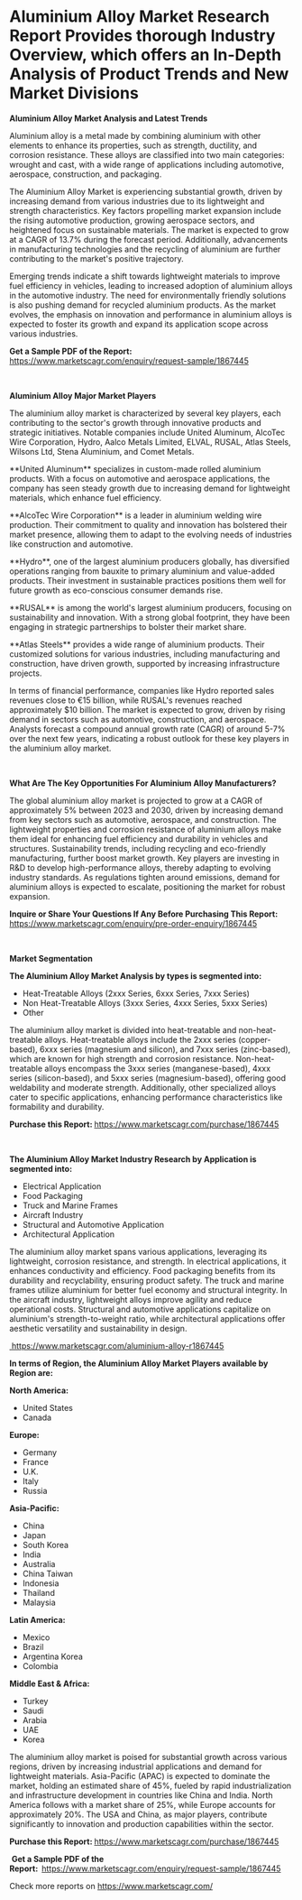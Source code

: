 <p><h1>Aluminium Alloy Market Research Report Provides thorough Industry Overview, which offers an In-Depth Analysis of Product Trends and New Market Divisions</h1></p><p><strong>Aluminium Alloy Market Analysis and Latest Trends</strong></p>
<p><p>Aluminium alloy is a metal made by combining aluminium with other elements to enhance its properties, such as strength, ductility, and corrosion resistance. These alloys are classified into two main categories: wrought and cast, with a wide range of applications including automotive, aerospace, construction, and packaging.</p><p>The Aluminium Alloy Market is experiencing substantial growth, driven by increasing demand from various industries due to its lightweight and strength characteristics. Key factors propelling market expansion include the rising automotive production, growing aerospace sectors, and heightened focus on sustainable materials. The market is expected to grow at a CAGR of 13.7% during the forecast period. Additionally, advancements in manufacturing technologies and the recycling of aluminium are further contributing to the market's positive trajectory.</p><p>Emerging trends indicate a shift towards lightweight materials to improve fuel efficiency in vehicles, leading to increased adoption of aluminium alloys in the automotive industry. The need for environmentally friendly solutions is also pushing demand for recycled aluminium products. As the market evolves, the emphasis on innovation and performance in aluminium alloys is expected to foster its growth and expand its application scope across various industries.</p></p>
<p><strong>Get a Sample PDF of the Report:&nbsp;</strong> <a href="https://www.marketscagr.com/enquiry/request-sample/1867445?utm_campaign=1126&utm_medium=2&utm_source=Github&utm_content=ia&utm_term=30012025&utm_id=aluminium-alloy">https://www.marketscagr.com/enquiry/request-sample/1867445</a></p>
<p>&nbsp;</p>
<p><strong>Aluminium Alloy Major Market Players</strong></p>
<p><p>The aluminium alloy market is characterized by several key players, each contributing to the sector's growth through innovative products and strategic initiatives. Notable companies include United Aluminum, AlcoTec Wire Corporation, Hydro, Aalco Metals Limited, ELVAL, RUSAL, Atlas Steels, Wilsons Ltd, Stena Aluminium, and Comet Metals.</p><p>**United Aluminum** specializes in custom-made rolled aluminium products. With a focus on automotive and aerospace applications, the company has seen steady growth due to increasing demand for lightweight materials, which enhance fuel efficiency.</p><p>**AlcoTec Wire Corporation** is a leader in aluminium welding wire production. Their commitment to quality and innovation has bolstered their market presence, allowing them to adapt to the evolving needs of industries like construction and automotive.</p><p>**Hydro**, one of the largest aluminium producers globally, has diversified operations ranging from bauxite to primary aluminium and value-added products. Their investment in sustainable practices positions them well for future growth as eco-conscious consumer demands rise.</p><p>**RUSAL** is among the world's largest aluminium producers, focusing on sustainability and innovation. With a strong global footprint, they have been engaging in strategic partnerships to bolster their market share.</p><p>**Atlas Steels** provides a wide range of aluminium products. Their customized solutions for various industries, including manufacturing and construction, have driven growth, supported by increasing infrastructure projects.</p><p>In terms of financial performance, companies like Hydro reported sales revenues close to €15 billion, while RUSAL's revenues reached approximately $10 billion. The market is expected to grow, driven by rising demand in sectors such as automotive, construction, and aerospace. Analysts forecast a compound annual growth rate (CAGR) of around 5-7% over the next few years, indicating a robust outlook for these key players in the aluminium alloy market.</p></p>
<p>&nbsp;</p>
<p><strong>What Are The Key Opportunities For Aluminium Alloy Manufacturers?</strong></p>
<p><p>The global aluminium alloy market is projected to grow at a CAGR of approximately 5% between 2023 and 2030, driven by increasing demand from key sectors such as automotive, aerospace, and construction. The lightweight properties and corrosion resistance of aluminium alloys make them ideal for enhancing fuel efficiency and durability in vehicles and structures. Sustainability trends, including recycling and eco-friendly manufacturing, further boost market growth. Key players are investing in R&D to develop high-performance alloys, thereby adapting to evolving industry standards. As regulations tighten around emissions, demand for aluminium alloys is expected to escalate, positioning the market for robust expansion.</p></p>
<p><strong>Inquire or Share Your Questions If Any Before Purchasing This Report:</strong> <a href="https://www.marketscagr.com/enquiry/pre-order-enquiry/1867445?utm_campaign=1126&utm_medium=2&utm_source=Github&utm_content=ia&utm_term=30012025&utm_id=aluminium-alloy">https://www.marketscagr.com/enquiry/pre-order-enquiry/1867445</a></p>
<p>&nbsp;</p>
<p><strong>Market Segmentation</strong></p>
<p><strong>The Aluminium Alloy Market Analysis by types is segmented into:</strong></p>
<p><ul><li>Heat-Treatable Alloys (2xxx Series, 6xxx Series, 7xxx Series)</li><li>Non Heat-Treatable Alloys (3xxx Series, 4xxx Series, 5xxx Series)</li><li>Other</li></ul></p>
<p><p>The aluminium alloy market is divided into heat-treatable and non-heat-treatable alloys. Heat-treatable alloys include the 2xxx series (copper-based), 6xxx series (magnesium and silicon), and 7xxx series (zinc-based), which are known for high strength and corrosion resistance. Non-heat-treatable alloys encompass the 3xxx series (manganese-based), 4xxx series (silicon-based), and 5xxx series (magnesium-based), offering good weldability and moderate strength. Additionally, other specialized alloys cater to specific applications, enhancing performance characteristics like formability and durability.</p></p>
<p><strong>Purchase this Report:&nbsp;</strong><a href="https://www.marketscagr.com/purchase/1867445?utm_campaign=1126&utm_medium=2&utm_source=Github&utm_content=ia&utm_term=30012025&utm_id=aluminium-alloy">https://www.marketscagr.com/purchase/1867445</a></p>
<p>&nbsp;</p>
<p><strong>The Aluminium Alloy Market Industry Research by Application is segmented into:</strong></p>
<p><ul><li>Electrical Application</li><li>Food Packaging</li><li>Truck and Marine Frames</li><li>Aircraft Industry</li><li>Structural and Automotive Application</li><li>Architectural Application</li></ul></p>
<p><p>The aluminium alloy market spans various applications, leveraging its lightweight, corrosion resistance, and strength. In electrical applications, it enhances conductivity and efficiency. Food packaging benefits from its durability and recyclability, ensuring product safety. The truck and marine frames utilize aluminium for better fuel economy and structural integrity. In the aircraft industry, lightweight alloys improve agility and reduce operational costs. Structural and automotive applications capitalize on aluminium's strength-to-weight ratio, while architectural applications offer aesthetic versatility and sustainability in design.</p></p>
<p><a href="https://www.marketscagr.com/aluminium-alloy-r1867445?utm_campaign=1126&utm_medium=2&utm_source=Github&utm_content=ia&utm_term=30012025&utm_id=aluminium-alloy">&nbsp;https://www.marketscagr.com/aluminium-alloy-r1867445</a></p>
<p><strong>In terms of Region, the Aluminium Alloy Market Players available by Region are:</strong></p>
<p>
    <p> <strong> North America: </strong>
        <ul>
            <li>United States</li>
            <li>Canada</li>
        </ul>
        </p> 
    <p> <strong> Europe: </strong>
        <ul>
            <li>Germany</li>
            <li>France</li>
            <li>U.K.</li>
            <li>Italy</li>
            <li>Russia</li>
        </ul>
        </p> 
    <p> <strong> Asia-Pacific: </strong>
        <ul>
            <li>China</li>
            <li>Japan</li>
            <li>South Korea</li>
            <li>India</li>
            <li>Australia</li>
            <li>China Taiwan</li>
            <li>Indonesia</li>
            <li>Thailand</li>
            <li>Malaysia</li>
        </ul>
        </p> 
    <p> <strong> Latin America: </strong>
        <ul>
            <li>Mexico</li>
            <li>Brazil</li>
            <li>Argentina Korea</li>
            <li>Colombia</li>
        </ul>
        </p> 
    <p> <strong> Middle East & Africa: </strong>
        <ul>
            <li>Turkey</li>
            <li>Saudi</li>
            <li>Arabia</li>
            <li>UAE</li>
            <li>Korea</li>
        </ul>
    </p>
    </p>
<p><p>The aluminium alloy market is poised for substantial growth across various regions, driven by increasing industrial applications and demand for lightweight materials. Asia-Pacific (APAC) is expected to dominate the market, holding an estimated share of 45%, fueled by rapid industrialization and infrastructure development in countries like China and India. North America follows with a market share of 25%, while Europe accounts for approximately 20%. The USA and China, as major players, contribute significantly to innovation and production capabilities within the sector.</p></p>
<p><strong>Purchase this Report: </strong><a href="https://www.marketscagr.com/purchase/1867445?utm_campaign=1126&utm_medium=2&utm_source=Github&utm_content=ia&utm_term=30012025&utm_id=aluminium-alloy">https://www.marketscagr.com/purchase/1867445</a></p>
<p>&nbsp;<strong>Get a Sample PDF of the Report:&nbsp;&nbsp;</strong><a href="https://www.marketscagr.com/enquiry/request-sample/1867445?utm_campaign=1126&utm_medium=2&utm_source=Github&utm_content=ia&utm_term=30012025&utm_id=aluminium-alloy">https://www.marketscagr.com/enquiry/request-sample/1867445</a></p>
<p><strong></strong></p>
<p>Check more reports on <a href="https://www.marketscagr.com/?utm_campaign=1126&utm_medium=2&utm_source=Github&utm_content=ia&utm_term=30012025&utm_id=aluminium-alloy">https://www.marketscagr.com/</a></p>